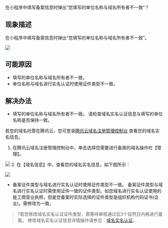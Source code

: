 ﻿在小程序中填写备案信息时弹出“您填写的单位名称与域名所有者不一致”？

## 现象描述
在小程序中填写备案信息时弹出“您填写的单位名称与域名所有者不一致”。

![](https://main.qcloudimg.com/raw/3e6a6034f08868055c283eeeddea910e.png)


## 可能原因
- 填写的单位名称与域名所有者不一致。
- 单位名称与域名进行实名认证时使用证件类型不一致。

## 解决办法
- 填写的单位名称与域名所有者不一致。
请检查域名实名认证信息与填写的单位名称是否保持一致。

若您的域名托管在腾讯云，您可登录[腾讯云域名注册管理控制台](https://console.cloud.tencent.com/domain) 查看您的域名实名信息。
1. 在腾讯云域名注册管理控制台中，单击选择您需要进行备案的域名操作栏【管理】。

![](https://main.qcloudimg.com/raw/c34091f078110a4ed91e723cdd92e80c.png)
2. 在【域名信息】中，查看您的域名实名信息。如下图所示：

![](https://main.qcloudimg.com/raw/e3846e83df01630ac0dd97d9e02576fa.png)

- 备案证件类型与域名进行实名认证时使用证件类型不一致。
备案证件类型与域名进行实名认证时需使用证件一致的证件类型。如您域名进行实名认证使用的是工商营业执照，但是您备案时实际选择的证件类型是组织机构代码证书(企业)。需修改为一致。
>?若您修改域名实名认证证件类型，需等待审核通过后3个自然日内再进行备案。
>修改域名实名认证信息详情操作请参见：[域名实名认证](https://cloud.tencent.com/document/product/242/6707)。



